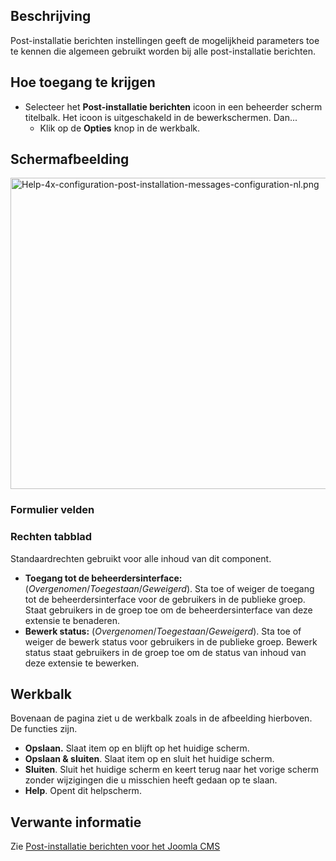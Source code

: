 <!-- Filename: Help4.x:Post-installation_Messages:_Options / Display title: Post-installatie berichten: Opties -->

## Beschrijving

Post-installatie berichten instellingen geeft de mogelijkheid parameters
toe te kennen die algemeen gebruikt worden bij alle post-installatie
berichten.

## Hoe toegang te krijgen

- Selecteer het **Post-installatie berichten** icoon in een beheerder
  scherm titelbalk. Het icoon is uitgeschakeld in de bewerkschermen.
  Dan...
  - Klik op de **Opties** knop in de werkbalk.

## Schermafbeelding

<img
src="https://docs.joomla.org/images/thumb/7/76/Help-4x-configuration-post-installation-messages-configuration-nl.png/800px-Help-4x-configuration-post-installation-messages-configuration-nl.png"
decoding="async"
srcset="https://docs.joomla.org/images/7/76/Help-4x-configuration-post-installation-messages-configuration-nl.png 1.5x"
data-file-width="1184" data-file-height="737" width="800" height="498"
alt="Help-4x-configuration-post-installation-messages-configuration-nl.png" />

### Formulier velden

### Rechten tabblad

Standaardrechten gebruikt voor alle inhoud van dit component.

- **Toegang tot de beheerdersinterface:**
  (*Overgenomen*/*Toegestaan*/*Geweigerd*). Sta toe of weiger de toegang
  tot de beheerdersinterface voor de gebruikers in de publieke groep.
  Staat gebruikers in de groep toe om de beheerdersinterface van deze
  extensie te benaderen.
- **Bewerk status:** (*Overgenomen*/*Toegestaan*/*Geweigerd*). Sta toe
  of weiger de bewerk status voor gebruikers in de publieke groep.
  Bewerk status staat gebruikers in de groep toe om de status van inhoud
  van deze extensie te bewerken.

## Werkbalk

Bovenaan de pagina ziet u de werkbalk zoals in de afbeelding hierboven.
De functies zijn.

- **Opslaan.** Slaat item op en blijft op het huidige scherm.
- **Opslaan & sluiten**. Slaat item op en sluit het huidige scherm.
- **Sluiten**. Sluit het huidige scherm en keert terug naar het vorige
  scherm zonder wijzigingen die u misschien heeft gedaan op te slaan.
- **Help**. Opent dit helpscherm.

## Verwante informatie

Zie [Post-installatie berichten voor het Joomla
CMS](https://docs.joomla.org/Help4.x:Post-installation_Messages_for_Joomla_CMS/nl "Help4.x:Post-installation Messages for Joomla CMS/nl")
